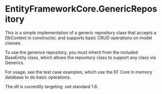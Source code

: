 # EntityFrameworkCore.GenericRepository

This is a simple implementation of a generic repository class that accepts a DbContext in constructor, and supports basic CRUD operations on model classes.

To use the generice repository, you must inherit from the included BaseEntity class, which allows the repository class to support any class via Generics.

For usage, see the test case examples, which use the EF Core in memory database to do basic operations.

The dll is currentlly targeting .net standard 1.6.

